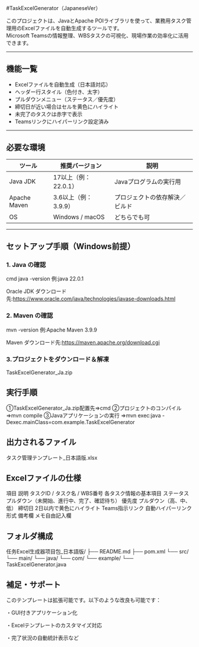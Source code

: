 #TaskExcelGenerator（JapaneseVer）

このプロジェクトは、JavaとApache POIライブラリを使って、業務用タスク管理用のExcelファイルを自動生成するツールです。  
Microsoft Teamsの情報整理、WBSタスクの可視化、現場作業の効率化に活用できます。

---

## 機能一覧

- Excelファイルを自動生成（日本語対応）
- ヘッダー行スタイル（色付き、太字）
- プルダウンメニュー（ステータス／優先度）
- 締切日が近い場合はセルを黄色にハイライト
- 未完了のタスクは赤字で表示
- Teamsリンクにハイパーリンク設定済み

---

## 必要な環境

| ツール       | 推奨バージョン           | 説明                   
|--------------|--------------------------|--------------------------
| Java JDK     | 17以上（例：22.0.1）     | Javaプログラムの実行用 
| Apache Maven | 3.6以上（例：3.9.9）     | プロジェクトの依存解決／ビルド 
| OS           | Windows / macOS          | どちらでも可 

---

## セットアップ手順（Windows前提）

### 1. Java の確認
cmd java -version
例:java 22.0.1

Oracle JDK ダウンロード先:https://www.oracle.com/java/technologies/javase-downloads.html

### 2. Maven の確認
mvn -version
例:Apache Maven 3.9.9

Maven      ダウンロード先:https://maven.apache.org/download.cgi

### 3.プロジェクトをダウンロード＆解凍
TaskExcelGenerator_Ja.zip


## 実行手順
①TaskExcelGenerator_Ja.zip配置先⇒cmd
②プロジェクトのコンパイル　　　 ⇒mvn compile
③Javaアプリケーションの実行     ⇒mvn exec:java -Dexec.mainClass=com.example.TaskExcelGenerator

## 出力されるファイル
タスク管理テンプレート_日本語版.xlsx

## Excelファイルの仕様
項目	                         説明
タスクID / タスク名 / WBS番号	各タスク情報の基本項目
ステータス	                プルダウン（未開始、進行中、完了、確認待ち）
優先度	                        プルダウン（高、中、低）
締切日	                        2日以内で黄色にハイライト
Teams指示リンク	                自動ハイパーリンク形式
備考欄	                        メモ自由記入欄

## フォルダ構成
任务Excel生成器项目包_日本語版/
├── README.md
├── pom.xml
└── src/
    └── main/
        └── java/
            └── com/
                └── example/
                    └── TaskExcelGenerator.java

## 補足・サポート
このテンプレートは拡張可能です。以下のような改良も可能です：

・GUI付きアプリケーション化

・Excelテンプレートのカスタマイズ対応

・完了状況の自動統計表示など

